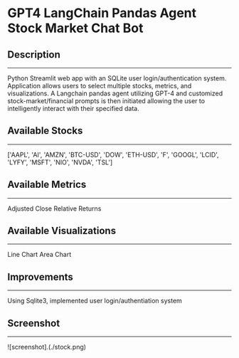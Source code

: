# GPT4 LangChain Pandas Agent Stock Market Chat Bot

## Description
---------------
Python Streamlit web app with an SQLite user login/authentication system. Application allows users to select multiple stocks, metrics, and visualizations. A Langchain pandas agent utilizing GPT-4 and customized stock-market/financial prompts is then initiated allowing the user to intelligently interact with their specified data.

## Available Stocks
-------------------
['AAPL', 'AI', 'AMZN', 'BTC-USD', 'DOW', 'ETH-USD', 'F', 'GOOGL', 'LCID', 'LYFY', 'MSFT', 'NIO', 'NVDA', 'TSL']

## Available Metrics
--------------------
Adjusted Close
Relative Returns

## Available Visualizations
---------------------------
Line Chart
Area Chart

## Improvements
---------------
Using Sqlite3, implemented user login/authentiation system

## Screenshot
-------------

![screenshot].(./stock.png)

